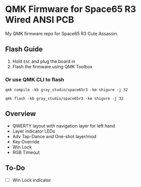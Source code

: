 # QMK Firmware for Space65 R3 Wired ANSI PCB

My QMK firmware repo for Space65 R3 Cute Assassin.

## Flash Guide

1. Hold `ESC` and plug the board in
2. Flash the firmware using QMK Toolbox

### Or use QMK CLI to flash
`qmk compile -kb gray_studio/space65r3 -km shigure -j 32`

`qmk flash -kb gray_studio/space65r3 -km shigure -j 32`

## Overview
- QWERTY layout with navigation layer for left hand
- Layer indicator LEDs
- Adv Tap-Dance and One-shot layer/mod
- Key Override
- Win Lock
- RGB Timeout

## To-Do
- [ ] Win Lock indicator
